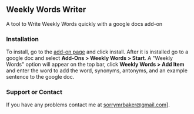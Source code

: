 ## Weekly Words Writer

A tool to Write Weekly Words quickly with a google docs add-on

### Installation

To install, go to the [add-on page](https://notmrbaker.github.io/WeeklyWordsWriter/) and click install. After it is installed go to a google doc and select **Add-Ons > Weekly Words > Start**. A "Weekly Words" option will appear on the top bar, click **Weekly Words > Add Item** and enter the word to add the word, synonyms, antonyms, and an example sentence to the google doc.

### Support or Contact

If you have any problems contact me at sorrymrbaker@gmail.com].
